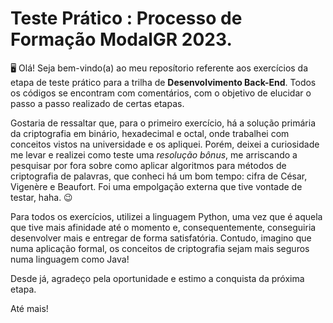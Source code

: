 # Teste Prático : Processo de Formação ModalGR 2023.

🖥️ Olá! Seja bem-vindo(a) ao meu reposítorio referente aos exercícios da etapa de teste prático para a trilha de **Desenvolvimento Back-End**. Todos os códigos se encontram com comentários, com o objetivo de elucidar o passo a passo realizado de certas etapas. 

Gostaria de ressaltar que, para o primeiro exercício, há a solução primária da criptografia em binário, hexadecimal e octal, onde trabalhei com conceitos vistos na universidade e os apliquei. Porém, deixei a curiosidade me levar e realizei como teste uma *resolução bônus*, me arriscando a pesquisar por fora sobre como aplicar algoritmos para métodos de criptografia de palavras, que conheci há um bom tempo: cifra de César, Vigenère e Beaufort. Foi uma empolgação externa que tive vontade de testar, haha. 😉

Para todos os exercícios, utilizei a linguagem Python, uma vez que é aquela que tive mais afinidade até o momento e, consequentemente, conseguiria desenvolver mais e entregar de forma satisfatória. Contudo, imagino que numa aplicação formal, os conceitos de criptografia sejam mais seguros numa linguagem como Java!

Desde já, agradeço pela oportunidade e estimo a conquista da próxima etapa.

Até mais! 
